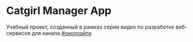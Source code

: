# Catgirl Manager App

Учебный проект, созданный в рамках серии видео по разработке веб-сервисов для канала [#околоайти](https://www.youtube.com/channel/UCwkueWU57nvFDLiPOU0xjRQ/videos)
